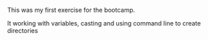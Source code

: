 This was my first exercise for the bootcamp.

It working with variables, casting and using command line to create directories